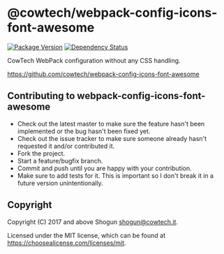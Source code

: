 # @cowtech/webpack-config-icons-font-awesome

[![Package Version](https://img.shields.io/npm/v/@cowtech/webpack-config-icons-font-awesome.svg)](https://npmjs.com/package/@cowtech/webpack-config-icons-font-awesome)
[![Dependency Status](https://img.shields.io/gemnasium/github.com/cowtech/webpack-config-icons-font-awesome.svg)](https://gemnasium.com/github.com/cowtech/webpack-config-icons-font-awesome)

CowTech WebPack configuration without any CSS handling.

https://github.com/cowtech/webpack-config-icons-font-awesome

## Contributing to webpack-config-icons-font-awesome

* Check out the latest master to make sure the feature hasn't been implemented or the bug hasn't been fixed yet.
* Check out the issue tracker to make sure someone already hasn't requested it and/or contributed it.
* Fork the project.
* Start a feature/bugfix branch.
* Commit and push until you are happy with your contribution.
* Make sure to add tests for it. This is important so I don't break it in a future version unintentionally.

## Copyright

Copyright (C) 2017 and above Shogun <shogun@cowtech.it>.

Licensed under the MIT license, which can be found at https://choosealicense.com/licenses/mit.
